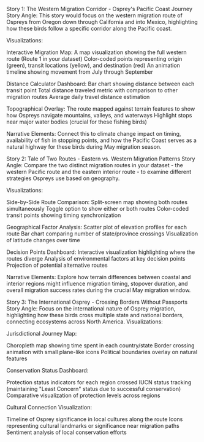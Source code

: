 Story 1: The Western Migration Corridor - Osprey's Pacific Coast Journey
Story Angle:
This story would focus on the western migration route of Ospreys from Oregon down through California and into Mexico, highlighting how these birds follow a specific corridor along the Pacific coast.

Visualizations:

Interactive Migration Map:
A map visualization showing the full western route (Route 1 in your dataset)
Color-coded points representing origin (green), transit locations (yellow), and destination (red)
An animation timeline showing movement from July through September

Distance Calculator Dashboard:
Bar chart showing distance between each transit point
Total distance traveled metric with comparison to other migration routes
Average daily travel distance estimation

Topographical Overlay:
The route mapped against terrain features to show how Ospreys navigate mountains, valleys, and waterways
Highlight stops near major water bodies (crucial for these fishing birds)

Narrative Elements:
Connect this to climate change impact on timing, availability of fish in stopping points, and how the Pacific Coast serves as a natural highway for these birds during May migration season.

Story 2: Tale of Two Routes - Eastern vs. Western Migration Patterns
Story Angle:
Compare the two distinct migration routes in your dataset - the western Pacific route and the eastern interior route - to examine different strategies Ospreys use based on geography.

Visualizations:

Side-by-Side Route Comparison:
Split-screen map showing both routes simultaneously
Toggle option to show either or both routes
Color-coded transit points showing timing synchronization


Geographical Factor Analysis:
Scatter plot of elevation profiles for each route
Bar chart comparing number of state/province crossings
Visualization of latitude changes over time


Decision Points Dashboard:
Interactive visualization highlighting where the routes diverge
Analysis of environmental factors at key decision points
Projection of potential alternative routes


Narrative Elements:
Explore how terrain differences between coastal and interior regions might influence migration timing, stopover duration, and overall migration success rates during the crucial May migration window.

Story 3: The International Osprey - Crossing Borders Without Passports
Story Angle:
Focus on the international nature of Osprey migration, highlighting how these birds cross multiple state and national borders, connecting ecosystems across North America.
Visualizations:

Jurisdictional Journey Map:

Choropleth map showing time spent in each country/state
Border crossing animation with small plane-like icons
Political boundaries overlay on natural features


Conservation Status Dashboard:

Protection status indicators for each region crossed
IUCN status tracking (maintaining "Least Concern" status due to successful conservation)
Comparative visualization of protection levels across regions


Cultural Connection Visualization:

Timeline of Osprey significance in local cultures along the route
Icons representing cultural landmarks or significance near migration paths
Sentiment analysis of local conservation efforts